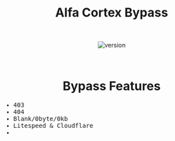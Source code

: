 <div align="center"><h1>Alfa Cortex Bypass</h1></h1></div>
<br>

<div align="center">
  
![version](https://img.shields.io/badge/VERSION-1.0.0-a3be8c?style=flat-square)

</div>

<br>
<div align="center"><h1>Bypass Features</h1></h1></div>
<samp>

* 403
* 404
* Blank/0byte/0kb
* Litespeed & Cloudflare
* 
  
</samp>
